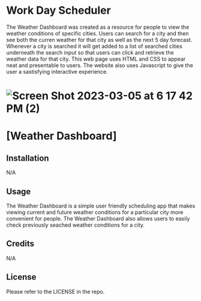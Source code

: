 # Work Day Scheduler

The Weather Dashboard was created as a resource for people to view the weather conditions of specific cities. Users can search for a city and then see both the curren weather for that city as well as the next 5 day forecast. Whenever a city is searched it will get added to a list of searched cities underneath the search input so that users can click and retrieve the weather data for that city. This web page uses HTML and CSS to appear neat and presentable to users. The website also uses Javascript to give the user a sastisfying interactive experience. 

# ![Screen Shot 2023-03-05 at 6 17 42 PM (2)](https://user-images.githubusercontent.com/61917285/222991751-f3f51b8c-0a1d-492b-8da4-31917aa63a5e.png)

# [Weather Dashboard]

## Installation

N/A

## Usage

The Weather Dashboard is a simple user friendly scheduling app that makes viewing current and future weather conditions for a particular city more convenient for people. The Weather Dashboard also allows users to easily check previously seached weather conditions for a city. 

## Credits

N/A

## License

Please refer to the LICENSE in the repo.